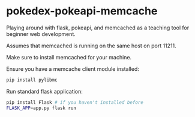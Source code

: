# pokedex-pokeapi-memcache

Playing around with flask, pokeapi, and memcached as a teaching tool for beginner web development.

Assumes that memcached is running on the same host on port 11211.

Make sure to install memcached for your machine.

Ensure you have a memcache client module installed:
```bash
pip install pylibmc
```

Run standard flask application:
```bash
pip install Flask # if you haven't installed before
FLASK_APP=app.py flask run
```
